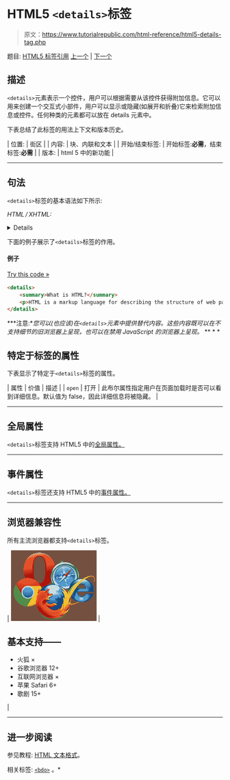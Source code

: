 # HTML5 `<details>`标签

> 原文：<https://www.tutorialrepublic.com/html-reference/html5-details-tag.php>

题目: [HTML5 标签引用](html5-tags.php) [上一个](html-del-tag.php) | [下一个](html-dfn-tag.php)

## 描述

`<details>`元素表示一个控件，用户可以根据需要从该控件获得附加信息。它可以用来创建一个交互式小部件，用户可以显示或隐藏(如展开和折叠)它来检索附加信息或控件。任何种类的元素都可以放在 details 元素中。

下表总结了此标签的用法上下文和版本历史。

| 位置: | 街区 |
| 内容: | 块、内联和文本 |
| 开始/结束标签: | 开始标签:**必需**，结束标签:**必需** |
| 版本: | html 5 中的新功能 |

* * *

## 句法

`<details>`标签的基本语法如下所示:

*HTML / XHTML:* <details> ... </details>

下面的例子展示了`<details>`标签的作用。

#### 例子

[Try this code »](../codelab.php?topic=html5&file=details-tag "Try this code using online Editor")

```html
<details>
    <summary>What is HTML?</summary>
    <p>HTML is a markup language for describing the structure of web pages.</p>
</details>
```

 ***注意:**您可以(也应该)在`<details>`元素中提供替代内容。这些内容既可以在不支持细节的旧浏览器上呈现，也可以在禁用 JavaScript 的浏览器上呈现。*  ** * *

## 特定于标签的属性

下表显示了特定于`<details>`标签的属性。

| 属性 | 价值 | 描述 |
| `open` | 打开 | 此布尔属性指定用户在页面加载时是否可以看到详细信息。默认值为 false，因此详细信息将被隐藏。 |

* * *

## 全局属性

`<details>`标签支持 HTML5 中的[全局属性。](html5-global-attributes.php)

* * *

## 事件属性

`<details>`标签还支持 HTML5 中的[事件属性。](html5-event-attributes.php)

* * *

## 浏览器兼容性

所有主流浏览器都支持`<details>`标签。

| ![Browsers Icon](img/e9331123c77668c1832e541c2fca1002.png) | 

## 基本支持——

*   火狐 ×
*   谷歌浏览器 12+
*   互联网浏览器 ×
*   苹果 Safari 6+
*   歌剧 15+

 |

* * *

## 进一步阅读

参见教程: [HTML 文本格式](../html-tutorial/html-text-formatting.php)。

相关标签: [`<bdo>`](html-bdo-tag.php) 。*